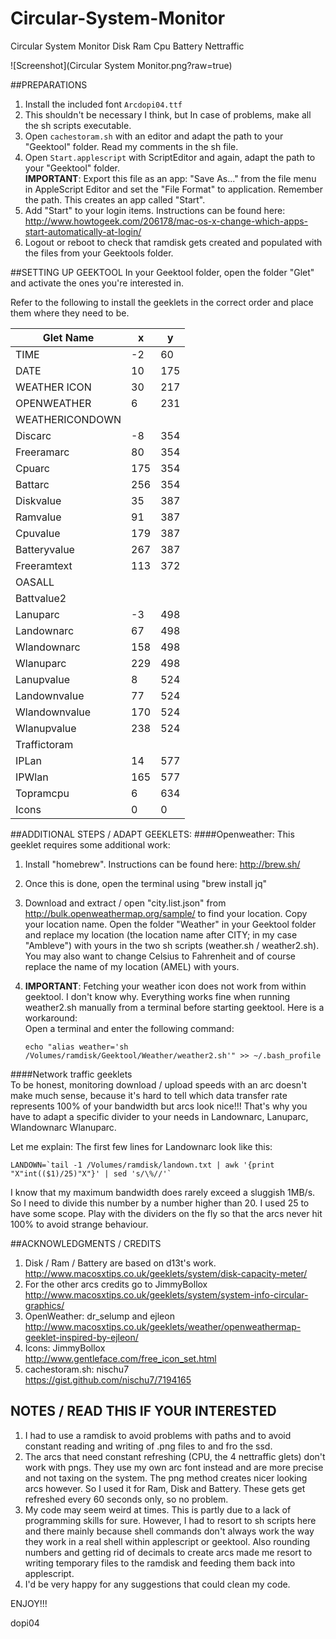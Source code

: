 # Circular-System-Monitor
Circular System Monitor Disk Ram Cpu Battery Nettraffic

![Screenshot](Circular System Monitor.png?raw=true)

##PREPARATIONS

1. Install the included font `Arcdopi04.ttf`
2. This shouldn't be necessary I think,  but In case of problems, make all the sh scripts executable.
3. Open `cachestoram.sh` with an editor and adapt the path to your "Geektool" folder. Read my comments in the sh file.
4. Open `Start.applescript` with ScriptEditor and again, adapt the path to your "Geektool" folder.   
    **IMPORTANT**: Export this file as an app: "Save As..." from the file menu in AppleScript Editor and set the "File Format" to application. Remember the path. This creates an app called "Start".
5. Add "Start" to your login items.  Instructions can be found here: http://www.howtogeek.com/206178/mac-os-x-change-which-apps-start-automatically-at-login/
6. Logout or reboot to check that ramdisk gets created and populated with the files from your Geektools folder.

##SETTING UP GEEKTOOL
In your Geektool folder, open the folder "Glet" and activate the ones you're interested in.
  
Refer to the following to install the geeklets in the correct order and place them where they need to be.  

Glet Name|x|y
---|---|---
TIME|-2|60
DATE|10|175
WEATHER ICON|30|217
OPENWEATHER|6|231
WEATHERICONDOWN||
Discarc|-8|354
Freeramarc|80|354
Cpuarc|175|354
Battarc|256|354
Diskvalue|35|387
Ramvalue|91|387
Cpuvalue|179|387
Batteryvalue|267|387
Freeramtext|113|372
OASALL||
Battvalue2||
Lanuparc|-3|498
Landownarc|67|498
Wlandownarc|158|498
Wlanuparc|229|498
Lanupvalue|8|524
Landownvalue|77|524
Wlandownvalue|170|524
Wlanupvalue|238|524
Traffictoram||
IPLan|14|577  
IPWlan|165|577  
Topramcpu|6|634  
Icons|0|0


##ADDITIONAL STEPS / ADAPT GEEKLETS:
####Openweather: This geeklet requires some additional work:   
1. Install "homebrew". Instructions can be found here: http://brew.sh/ 
2. Once this is done, open the terminal using  "brew install jq"  
3. Download and extract / open  "city.list.json" from http://bulk.openweathermap.org/sample/ to find your location. Copy your location name. 
   Open the folder "Weather" in your Geektool folder and replace my location (the location name after CITY; in my case "Ambleve") with yours in the two sh scripts (weather.sh / weather2.sh). 
   You may also want to change Celsius to Fahrenheit and of course replace the name of my location (AMEL) with yours.  
4. **IMPORTANT**: Fetching your weather icon does not work from within geektool. I don't know why. 
   Everything works fine when running weather2.sh manually from a terminal before starting geektool. Here is a workaround:    
    Open a terminal and enter the following command: 
    
    ```
    echo "alias weather='sh /Volumes/ramdisk/Geektool/Weather/weather2.sh'" >> ~/.bash_profile
    ```
 

####Network traffic geeklets  
To be honest, monitoring download / upload speeds with an arc doesn't make much sense, because it's hard to tell which data transfer rate represents 100% of your bandwidth but arcs look nice!!! That's why you have to adapt a specific divider to your needs in Landownarc, Lanuparc, Wlandownarc Wlanuparc.     

Let me explain: The first few lines for Landownarc look like this: 
```
LANDOWN=`tail -1 /Volumes/ramdisk/landown.txt | awk '{print "X"int(($1)/25)"X"}' | sed 's/\%//'`
```
I know that my maximum bandwidth does rarely exceed a sluggish 1MB/s. So I need to divide this number by a number higher than 20. I used 25 to have some scope. Play with the dividers on the fly so that the arcs never hit 100% to avoid strange behaviour.

##ACKNOWLEDGMENTS / CREDITS

1. Disk / Ram / Battery are based on d13t's work.  
http://www.macosxtips.co.uk/geeklets/system/disk-capacity-meter/
2. For the other arcs credits go to JimmyBollox  
http://www.macosxtips.co.uk/geeklets/system/system-info-circular-graphics/
3. OpenWeather: dr_selump and ejleon  
http://www.macosxtips.co.uk/geeklets/weather/openweathermap-geeklet-inspired-by-ejleon/
4. Icons: JimmyBollox  
http://www.gentleface.com/free_icon_set.html
5. cachestoram.sh: nischu7  
https://gist.github.com/nischu7/7194165

## NOTES / READ THIS IF YOUR INTERESTED

1. I had to use a ramdisk to avoid problems with paths and to avoid constant reading and writing of .png files to and fro the ssd.
2. The arcs that need constant refreshing (CPU, the 4 nettraffic glets) don't work with pngs. They use my own arc font instead and are more precise and not taxing on the system. The png method creates nicer looking arcs however. So I used it for Ram, Disk and Battery. These gets get refreshed every 60 seconds only, so no problem.
3. My code may seem weird at times. This is partly due to a lack of programming skills for sure.  However, I had to resort to sh scripts here and there mainly because shell commands don't always work the way they work in a real shell within applescript or geektool. Also rounding numbers and getting rid of decimals to create arcs made me resort to writing temporary files to the ramdisk and feeding them back into applescript.
4. I'd be very happy for any suggestions that could clean my code.

ENJOY!!!

dopi04     

